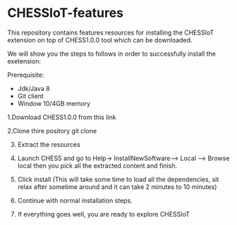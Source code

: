 # CHESSIoT-features

This repository contains features resources for installing the CHESSIoT extension on top of CHESS1.0.0 tool which can be downloaded.

We will show you the steps to follows in order to successfully install the exetension:

Prerequisite: 
- Jdk/Java 8
- Git client
- Window 10/4GB memory

1.Download CHESS1.0.0 from this link

2.Clone thire pository 
     git clone 
     
3. Extract the resources 

4. Launch CHESS and go to Help-> InstallNewSoftware--> Local --> Browse local then you pick all the extracted content and finish.

5. Click install (This will take some time to load all the dependencies, sit relax after sometime around and it can take 2 minutes to 10 minutes)

6. Continue with normal installation steps.

7. If everything goes well, you are ready to explore CHESSIoT
